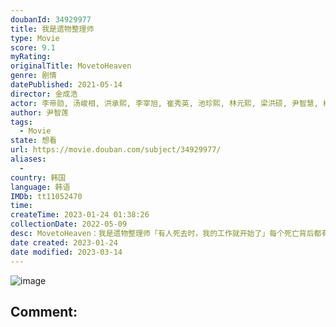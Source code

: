 ```yaml
---
doubanId: 34929977
title: 我是遗物整理师
type: Movie
score: 9.1
myRating: 
originalTitle: MovetoHeaven
genre: 剧情
datePublished: 2021-05-14
director: 金成浩
actor: 李帝勋, 汤峻相, 洪承熙, 李宰旭, 崔秀英, 池珍熙, 林元熙, 梁洪硕, 尹智慧, 柳善, 于东勋, 金度言, 权秀贤, 郑英珠, 李文植, 郑锡勇, 李来, 李挚, 朴志艺, 李珠实, 郑素利, 韩叙真, 郑爱延, 安智浩, 郑栋焕, 金周妍, 吴凯文, 尹朱尚, 李基英, 朴晨雅, 李正恩, 洪瑞俊, 金哲允, 姜爱信, 申秀吾, 洪镇基, 陈裕瓒, 李佑盛, 李相京, 崔熙真
author: 尹智莲
tags:
  - Movie
state: 想看
url: https://movie.douban.com/subject/34929977/
aliases:
  - 
country: 韩国
language: 韩语
IMDb: tt11052470
time: 
createTime: 2023-01-24 01:38:26
collectionDate: 2022-05-09
desc: MovetoHeaven：我是遗物整理师「有人死去时，我的工作就开始了」每个死亡背后都有一段故事我们将娓娓道来这些不为人知的故事，让它们永远流传现在，让我们协助您展开最后一趟旅程。《Mo...
date created: 2023-01-24
date modified: 2023-03-14
---
```


![image](p2641916348.jpg)

Comment:
---
